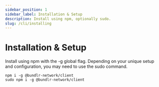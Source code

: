 ```yaml
---
sidebar_position: 1
sidebar_label: Installation & Setup
description: Install using npm, optionally sudo.
slug: /cli/installing
---
```


# Installation & Setup

Install using npm with the -g global flag. Depending on your unique setup and configuration, you may need to use the sudo command.

```console
npm i -g @bundlr-network/client
sudo npm i -g @bundlr-network/client
```

